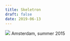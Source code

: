 ```yaml
---
title: Skeletron
draft: false
date: 2019-06-13
---
```

![](/emielvanliere.github.io/images/xanm3XpFQ9yXhLq1gCJ3gQ_thumb_2a0e.jpg)
Amsterdam, summer 2015

